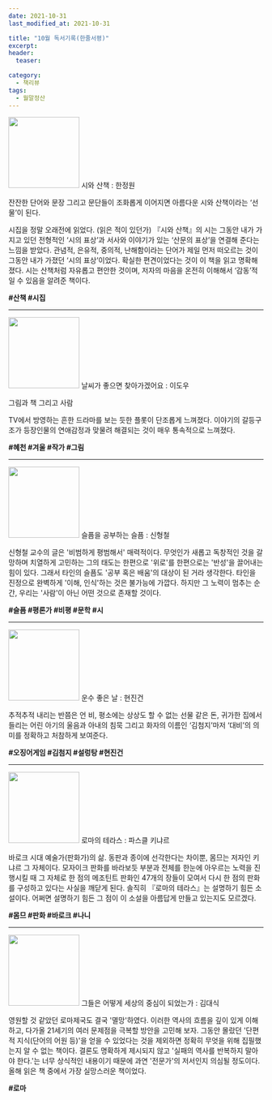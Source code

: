 ```yaml
---
date: 2021-10-31
last_modified_at: 2021-10-31

title: "10월 독서기록(한줄서평)"
excerpt:
header:
  teaser:

category:
  - 책리뷰
tags:
  - 월말정산
---
```

<img src="http://image.yes24.com/goods/90881010/XL" style="width: 140px" class="align-left" alt=""/> 시와 산책
: 한정원

잔잔한 단어와 문장 그리고 문단들이 조화롭게 이어지면 아름다운 시와 산책이라는 ‘선물’이 된다.

시집을 정말 오래전에 읽었다. (읽은 적이 있던가) 『시와 산책』의 시는 그동안 내가 가지고 있던 전형적인 ‘시의 표상’과 서사와 이야기가 있는 ‘산문의 표상’을 연결해 준다는 느낌을 받았다. 관념적, 은유적, 중의적, 난해함이라는 단어가 제일 먼저 떠오르는 것이 그동안 내가 가졌던 ‘시의 표상’이었다. 확실한 편견이었다는 것이 이 책을 읽고 명확해졌다. 시는 산책처럼 자유롭고 편안한 것이며, 저자의 마음을 온전히 이해해서 ‘감동’적일 수 있음을 알려준 책이다.

**\#산책 #시집**

------

<img src="https://img.ridicdn.net/cover/862001286/xxlarge?dpi=xxhdpi#1" style="width: 140px" class="align-left" alt=""/> 날씨가 좋으면 찾아가겠어요
: 이도우

그림과 책 그리고 사람

TV에서 방영하는 흔한 드라마를 보는 듯한 플롯이 단조롭게 느껴졌다. 이야기의 갈등구조가 등장인물의 연애감정과 맞물려 해결되는 것이 매우 통속적으로 느껴졌다.

**\#혜천 #겨울 #작가 #그림**

------

<img src="https://img.ridicdn.net/cover/4321000099/xxlarge?dpi=xxhdpi#1" style="width: 140px" class="align-left" alt=""/> 슬픔을 공부하는 슬픔
: 신형철

신형철 교수의 글은 '비범하게 평범해서' 매력적이다. 무엇인가 새롭고 독창적인 것을 갈망하며 치열하게 고민하는 그의 태도는 한편으로 '위로'를 한편으로는 '반성'을 끌어내는 힘이 있다. 그래서 타인의 슬픔도 '공부 혹은 배움'의 대상이 된 거라 생각한다. 타인을 진정으로 완벽하게 '이해, 인식'하는 것은 불가능에 가깝다. 하지만 그 노력이 멈추는 순간, 우리는 '사람'이 아닌 어떤 것으로 존재할 것이다.

**\#슬픔 #평론가 #비평 #문학 #시**

------

<img src="https://img.ridicdn.net/cover/2745000122/xxlarge?dpi=xxhdpi#1" style="width: 140px" class="align-left" alt=""/> 운수 좋은 날
: 현진건

추적추적 내리는 반쯤은 언 비, 평소에는 상상도 할 수 없는 선물 같은 돈, 귀가한 집에서 들리는 어린 아기의 울음과 아내의 침묵 그리고 화자의 이름인 ‘김첨지’마저 ‘대비’의 의미를 정확하고 처참하게 보여준다.

**\#오징어게임 #김첨지 #설렁탕 #현진건**

------

<img src="http://image.yes24.com/momo/TopCate07/MidCate01/608260.jpg" style="width: 140px" class="align-left" alt=""/> 로마의 테라스
: 파스클 키냐르

바로크 시대 예술가(판화가)의 삶. 동판과 종이에 선각한다는 차이뿐, 몸므는 저자인 키냐르 그 자체이다. 모자이크 판화를 바라보듯 부분과 전체를 한눈에 아우르는 노력을 진행시킬 때 그 자체로 한 점의 메조틴트 판화인 47개의 장들이 모여서 다시 한 점의 판화를 구성하고 있다는 사실을 깨닫게 된다. 솔직히 『로마의 테라스』는 설명하기 힘든 소설이다. 어쩌면 설명하기 힘든 그 점이 이 소설을 아름답게 만들고 있는지도 모르겠다.

**\#몸므 #판화 #바로크 #나니**

------

<img src="https://img.ridicdn.net/cover/222002184/xxlarge?dpi=xxhdpi#1" style="width: 140px" class="align-left" alt=""/> 그들은 어떻게 세상의 중심이 되었는가
: 김대식

영원할 것 같았던 로마제국도 결국 '멸망'하였다. 이러한 역사의 흐름을 깊이 있게 이해하고, 다가올 21세기의 여러 문제점을 극복할 방안을 고민해 보자. 그동안 몰랐던 '단편적 지식(단어의 어원 등)'을 얻을 수 있었다는 것을 제외하면 정확히 무엇을 위해 집필했는지 알 수 없는 책이다. 결론도 명확하게 제시되지 않고 '실패의 역사를 반복하지 말아야 한다.'는 너무 상식적인 내용이기 때문에 과연 '전문가'의 저서인지 의심될 정도이다. 올해 읽은 책 중에서 가장 실망스러운 책이었다. 

**\#로마** 